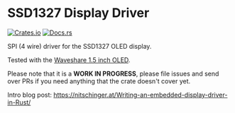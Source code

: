 # SSD1327 Display Driver

[![Crates.io](https://img.shields.io/crates/v/ssd1327.svg)](https://crates.io/crates/ssd1327)
[![Docs.rs](https://docs.rs/ssd1327/badge.svg)](https://docs.rs/ssd1327)

SPI (4 wire) driver for the SSD1327 OLED display.

Tested with the [Waveshare 1.5 inch OLED](https://www.waveshare.com/wiki/1.5inch_OLED_Module).

Please note that it is a **WORK IN PROGRESS**, please file issues and send over PRs if you need anything that the crate doesn't cover yet.

Intro blog post: https://nitschinger.at/Writing-an-embedded-display-driver-in-Rust/
